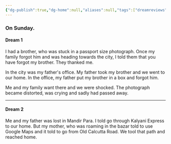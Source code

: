 ```yaml
---
{"dg-publish":true,"dg-home":null,"aliases":null,"tags":["dreamreviews"],"permalink":"/notes/07-journals-calender/dream-notes/march/30-03-2025/","dgPassFrontmatter":true,"updated":"2025-04-28T16:51:30.798+05:30"}
---
```


### On Sunday.

#### Dream 1

I had a brother, who was stuck in a passport size photograph. Once my family forgot him and was heading towards the city, I told them that you have forgot my brother. They thanked me.

In the city was my father's office. My father took my brother and we went to our home. In the office, my father put my brother in a box and forgot him.

Me and my family want there and we were shocked. The photograph became distorted, was crying and sadly had passed away.

---
#### Dream 2

Me and my father was lost in Mandir Para. I told go through Kalyani Express to our home. But my mother, who was roaming in the bazar told to use Google Maps and it told to go from Old Calcutta Road. We tool that path and reached home.